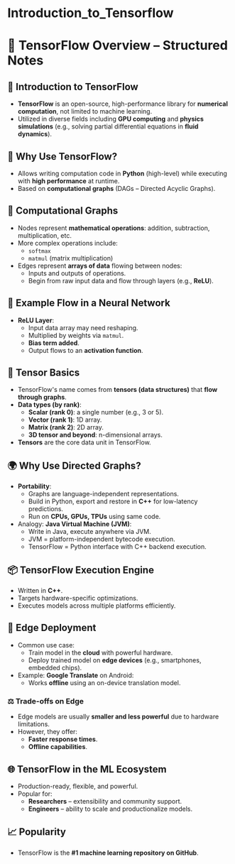 # Introduction_to_Tensorflow

# 📘 **TensorFlow Overview – Structured Notes**

## 🚀 Introduction to TensorFlow
- **TensorFlow** is an open-source, high-performance library for **numerical computation**, not limited to machine learning.
- Utilized in diverse fields including **GPU computing** and **physics simulations** (e.g., solving partial differential equations in **fluid dynamics**).

## 🧮 Why Use TensorFlow?
- Allows writing computation code in **Python** (high-level) while executing with **high performance** at runtime.
- Based on **computational graphs** (DAGs – Directed Acyclic Graphs).

## 🔁 Computational Graphs
- Nodes represent **mathematical operations**: addition, subtraction, multiplication, etc.
- More complex operations include:
  - `softmax`
  - `matmul` (matrix multiplication)
- Edges represent **arrays of data** flowing between nodes:
  - Inputs and outputs of operations.
  - Begin from raw input data and flow through layers (e.g., **ReLU**).

## 🧠 Example Flow in a Neural Network
- **ReLU Layer**:
  - Input data array may need reshaping.
  - Multiplied by weights via `matmul`.
  - **Bias term added**.
  - Output flows to an **activation function**.

## 🔢 Tensor Basics
- TensorFlow's name comes from **tensors (data structures)** that **flow through graphs**.
- **Data types (by rank)**:
  - **Scalar (rank 0)**: a single number (e.g., 3 or 5).
  - **Vector (rank 1)**: 1D array.
  - **Matrix (rank 2)**: 2D array.
  - **3D tensor and beyond**: n-dimensional arrays.
- **Tensors** are the core data unit in TensorFlow.

## 🌍 Why Use Directed Graphs?
- **Portability**:
  - Graphs are language-independent representations.
  - Build in Python, export and restore in **C++** for low-latency predictions.
  - Run on **CPUs, GPUs, TPUs** using same code.
- Analogy: **Java Virtual Machine (JVM)**:
  - Write in Java, execute anywhere via JVM.
  - JVM = platform-independent bytecode execution.
  - TensorFlow = Python interface with C++ backend execution.

## 📦 TensorFlow Execution Engine
- Written in **C++**.
- Targets hardware-specific optimizations.
- Executes models across multiple platforms efficiently.

## 📱 Edge Deployment
- Common use case:
  - Train model in the **cloud** with powerful hardware.
  - Deploy trained model on **edge devices** (e.g., smartphones, embedded chips).
- Example: **Google Translate** on Android:
  - Works **offline** using an on-device translation model.

### ⚖️ Trade-offs on Edge
- Edge models are usually **smaller and less powerful** due to hardware limitations.
- However, they offer:
  - **Faster response times**.
  - **Offline capabilities**.

## 🌐 TensorFlow in the ML Ecosystem
- Production-ready, flexible, and powerful.
- Popular for:
  - **Researchers** – extensibility and community support.
  - **Engineers** – ability to scale and productionalize models.

## 📈 Popularity
- TensorFlow is the **#1 machine learning repository on GitHub**.
